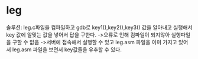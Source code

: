 # leg

솔루션: leg.c파일을 컴파일하고 gdb로 key1(),key2(),key3() 값을 알아내고 실행해서 key 값에 알맞는 값을 넣어서 답을 구한다.
->오류로 인해 컴파일이 되지않아 실행파일을 구할 수 없음
->서버에 접속해서 실행할 수 있고 leg.asm 파일을 이미 가지고 있어서 leg.asm 파일을 보면서 key값들을 유추할 수 있다.
